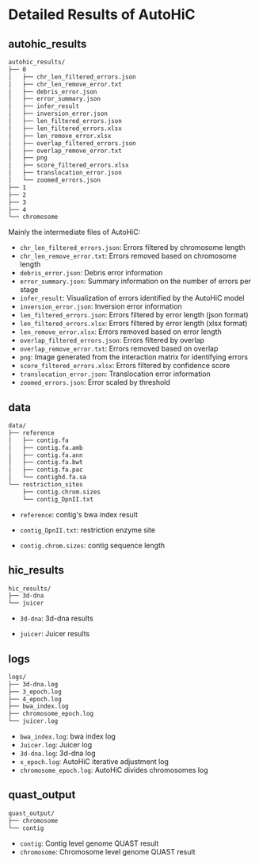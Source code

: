 # Detailed Results of AutoHiC



## autohic_results

```sh
autohic_results/
├── 0
│   ├── chr_len_filtered_errors.json
│   ├── chr_len_remove_error.txt
│   ├── debris_error.json
│   ├── error_summary.json
│   ├── infer_result
│   ├── inversion_error.json
│   ├── len_filtered_errors.json
│   ├── len_filtered_errors.xlsx
│   ├── len_remove_error.xlsx
│   ├── overlap_filtered_errors.json
│   ├── overlap_remove_error.txt
│   ├── png
│   ├── score_filtered_errors.xlsx
│   ├── translocation_error.json
│   └── zoomed_errors.json
├── 1
├── 2
├── 3
├── 4
└── chromosome
```

Mainly the intermediate files of AutoHiC:

- `chr_len_filtered_errors.json`: Errors filtered by chromosome length
- `chr_len_remove_error.txt`: Errors removed based on chromosome length
- `debris_error.json`: Debris error information
- `error_summary.json`: Summary information on the number of errors per stage
- `infer_result`: Visualization of errors identified by the AutoHiC model
- `inversion_error.json`: Inversion error information
- `len_filtered_errors.json`: Errors filtered by error length (json format)
- `len_filtered_errors.xlsx`: Errors filtered by error length (xlsx format)
- `len_remove_error.xlsx`: Errors removed based on error length
- `overlap_filtered_errors.json`: Errors filtered by overlap
- `overlap_remove_error.txt`: Errors removed based on overlap
- `png`: Image generated from the interaction matrix for identifying errors
- `score_filtered_errors.xlsx`: Errors filtered by confidence score
- `translocation_error.json`: Translocation error information
- `zoomed_errors.json`: Error scaled by threshold



## data

```sh
data/
├── reference
│   ├── contig.fa 
│   ├── contig.fa.amb
│   ├── contig.fa.ann
│   ├── contig.fa.bwt
│   ├── contig.fa.pac
│   └── contighd.fa.sa
└── restriction_sites
    ├── contig.chrom.sizes
    └── contig_DpnII.txt
```

- `reference`: contig's bwa index result

- `contig_DpnII.txt`: restriction enzyme site
- `contig.chrom.sizes`: contig sequence length



## hic_results

```sh
hic_results/
├── 3d-dna
└── juicer
```

- `3d-dna`: 3d-dna results

- `juicer`: Juicer results



## logs

```sh
logs/
├── 3d-dna.log
├── 3_epoch.log
├── 4_epoch.log
├── bwa_index.log
├── chromosome_epoch.log
└── juicer.log
```

- `bwa_index.log`: bwa index log
- `Juicer.log`: Juicer log
- `3d-dna.log`: 3d-dna log
- `x_epoch.log`: AutoHiC iterative adjustment log
- `chromosome_epoch.log`: AutoHiC divides chromosomes log



## quast_output

```sh
quast_output/
├── chromosome
└── contig
```

- `contig`: Contig level genome QUAST result
- `chromosome`: Chromosome level genome QUAST result
